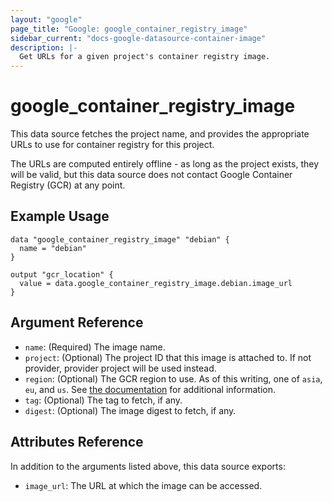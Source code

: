 ```yaml
---
layout: "google"
page_title: "Google: google_container_registry_image"
sidebar_current: "docs-google-datasource-container-image"
description: |-
  Get URLs for a given project's container registry image.
---
```


# google\_container\_registry\_image

This data source fetches the project name, and provides the appropriate URLs to use for container registry for this project.

The URLs are computed entirely offline - as long as the project exists, they will be valid, but this data source does not contact Google Container Registry (GCR) at any point.

## Example Usage

```hcl
data "google_container_registry_image" "debian" {
  name = "debian"
}

output "gcr_location" {
  value = data.google_container_registry_image.debian.image_url
}
```

## Argument Reference
* `name`: (Required) The image name.
* `project`: (Optional) The project ID that this image is attached to.  If not provider, provider project will be used instead.
* `region`: (Optional) The GCR region to use.  As of this writing, one of `asia`, `eu`, and `us`.  See [the documentation](https://cloud.google.com/container-registry/docs/pushing-and-pulling) for additional information.
* `tag`: (Optional) The tag to fetch, if any.
* `digest`: (Optional) The image digest to fetch, if any.

## Attributes Reference
In addition to the arguments listed above, this data source exports:
* `image_url`: The URL at which the image can be accessed.

